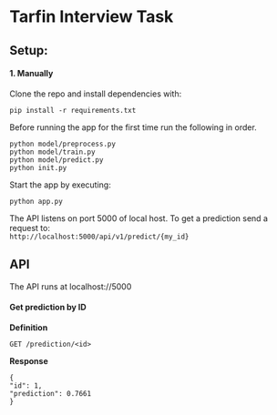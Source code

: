 # Tarfin Interview Task

## Setup:

#### 1. Manually

 Clone the repo and install dependencies with:

    pip install -r requirements.txt
    
 Before running the app for the first time run the following in order.
 
    python model/preprocess.py
    python model/train.py
    python model/predict.py 
    python init.py
    
 Start the app by executing:

    python app.py
    
 The API listens on port 5000 of local host. To get a prediction send a request to:  
  `http://localhost:5000/api/v1/predict/{my_id}`
    

## API

The API runs at localhost://5000

#### Get prediction by ID
**Definition**

`GET /prediction/<id>`

**Response**

    {
    "id": 1,
    "prediction": 0.7661
    }
